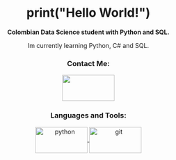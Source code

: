 <h1 align="center">print("Hello World!")</h1> 
<p align="center">
  <b>Colombian Data Science student with Python and SQL.</b></p>
<p align="center"> Im currently learning Python, C# and SQL. </p>
<h3 align="center"> Contact Me:</h3>
<p align="center">
<a href="https://www.linkedin.com/in/sebasti%C3%A1n-mej%C3%ADa-6a091a28a/" target="_blank">
<img align="center" src="https://img.shields.io/badge/LinkedIn-0077B5?style=for-the-badge&logo=linkedin&logoColor=white" alt="" height="60" width="120" /></a>
</p>



<h3 align="center">Languages and Tools:</h3>
<p align="center">
<a href="https://www.python.org" target="_blank" rel="noreferrer">
<img align="center" src="https://img.shields.io/badge/Python-FFD43B?style=for-the-badge&logo=python&logoColor=blue" alt="python" height="60" width="120"/> </a>
<a href="https://git-scm.com/" target="_blank" rel="noreferrer">
<img align="center" src="https://img.shields.io/badge/GIT-E44C30?style=for-the-badge&logo=git&logoColor=white" alt="git" height="60" width="120"/> </a> </p>
</p>
